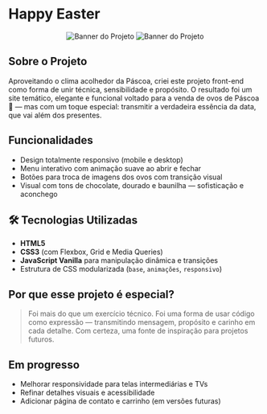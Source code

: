 #  Happy Easter   
<!-- Título do Projeto -->

<div align="center">
  <img src="" alt="Banner do Projeto" />
  <img src="" alt="Banner do Projeto" />
</div>

<h2> Sobre o Projeto</h2>
<p>Aproveitando o clima acolhedor da Páscoa, criei este projeto front-end como forma de unir técnica, sensibilidade e propósito. O resultado foi um site temático, elegante e funcional voltado para a venda de ovos de Páscoa 🍫 — mas com um toque especial: transmitir a verdadeira essência da data, que vai além dos presentes.</p>

<h2> Funcionalidades</h2>
<ul>
  <li> Design totalmente responsivo</strong> (mobile e desktop)</li>
  <li> Menu interativo</strong> com animação suave ao abrir e fechar</li>
  <li> Botões para troca de imagens</strong> dos ovos com transição visual</li>
  <li> Visual com tons de chocolate, dourado e baunilha</strong> — sofisticação e aconchego</li>
  
</ul>

<h2>🛠️ Tecnologias Utilizadas</h2>
<ul>
  <li><strong>HTML5</strong></li>
  <li><strong>CSS3</strong> (com Flexbox, Grid e Media Queries)</li>
  <li><strong>JavaScript Vanilla</strong> para manipulação dinâmica e transições</li>
  <li>Estrutura de CSS modularizada (<code>base</code>, <code>animações</code>, <code>responsivo</code>)</li>
</ul>

<h2> Por que esse projeto é especial?</h2>
<blockquote>
  <p>Foi mais do que um exercício técnico. Foi uma forma de usar código como expressão — transmitindo mensagem, propósito e carinho em cada detalhe. Com certeza, uma fonte de inspiração para projetos futuros.</p>
</blockquote>

<h2> Em progresso</h2>
<ul>
  <li>Melhorar responsividade para telas intermediárias e TVs</li>
  <li>Refinar detalhes visuais e acessibilidade</li>
  <li>Adicionar página de contato e carrinho (em versões futuras)</li>
</ul>


